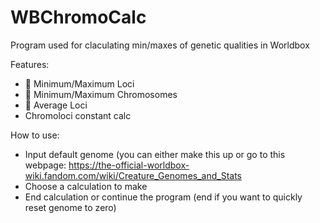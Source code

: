 # WBChromoCalc
Program used for claculating min/maxes of genetic qualities in Worldbox

Features:
- :small_blue_diamond: Minimum/Maximum Loci
- :large_blue_diamond: Minimum/Maximum Chromosomes
- :small_orange_diamond: Average Loci
- Chromoloci constant calc

How to use:
- Input default genome (you can either make this up or go to this webpage: https://the-official-worldbox-wiki.fandom.com/wiki/Creature_Genomes_and_Stats
- Choose a calculation to make
- End calculation or continue the program (end if you want to quickly reset genome to zero)
